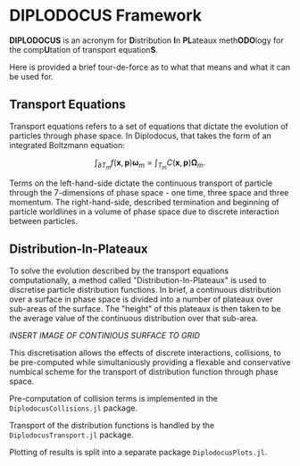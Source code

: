 # DIPLODOCUS Framework

**DIPLODOCUS** is an acronym for **D**istribution **I**n **PL**ateaux meth**ODO**logy for the comp**U**tation of transport equation**S**.

Here is provided a brief tour-de-force as to what that means and what it can be used for.

## Transport Equations
Transport equations refers to a set of equations that dictate the evolution of particles through phase space. In Diplodocus, that takes the form of an integrated Boltzmann equation: 
```math
\int_{\partial T_m} f(\boldsymbol{x},\boldsymbol{p}) \boldsymbol{\omega}_m = \int_{T_m} C(\boldsymbol{x},\boldsymbol{p})\boldsymbol{\Omega}_m.
```
Terms on the left-hand-side dictate the continuous transport of particle through the 7-dimensions of phase space - one time, three space and three momentum. The right-hand-side, described termination and beginning of particle worldlines in a volume of phase space due to discrete interaction between particles. 

## Distribution-In-Plateaux
To solve the evolution described by the transport equations computationally, a method called "Distribution-In-Plateaux" is used to discretise particle distribution functions. In brief, a continuous distribution over a surface in phase space is divided into a number of plateaux over sub-areas of the surface. The "height" of this plateaux is then taken to be the average value of the continuous distribution over that sub-area. 

*INSERT IMAGE OF CONTINIOUS SURFACE TO GRID*

This discretisation allows the effects of discrete interactions, collisions, to be pre-computed while simultaniously providing a flexable and conservative numbical scheme for the transport of distribution function through phase space. 

Pre-computation of collision terms is implemented in the `DiplodocusCollisions.jl` package. 

Transport of the distribution functions is handled by the `DiplodocusTransport.jl` package.

Plotting of results is split into a separate package `DiplodocusPlots.jl`.

